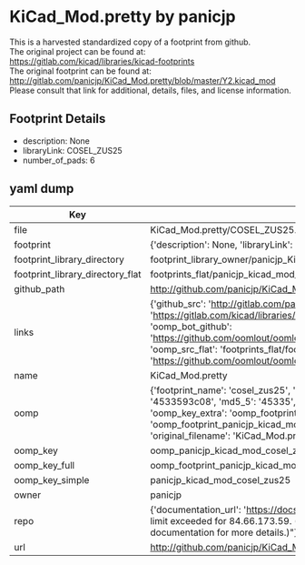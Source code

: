 # KiCad_Mod.pretty by panicjp  
This is a harvested standardized copy of a footprint from github.  
The original project can be found at:  
https://gitlab.com/kicad/libraries/kicad-footprints  
The original footprint can be found at:
http://gitlab.com/panicjp/KiCad_Mod.pretty/blob/master/Y2.kicad_mod
Please consult that link for additional, details, files, and license information.  
## Footprint Details
* description: None  
* libraryLink: COSEL_ZUS25  
* number_of_pads: 6  
## yaml dump  
| Key | Value |  
| --- | --- |  
| file | KiCad_Mod.pretty/COSEL_ZUS25.kicad_mod |  
| footprint | {'description': None, 'libraryLink': 'COSEL_ZUS25', 'number_of_pads': 6} |  
| footprint_library_directory | footprint_library_owner/panicjp_KiCad_Mod.pretty |  
| footprint_library_directory_flat | footprints_flat/panicjp_kicad_mod_cosel_zus25/working |  
| github_path | http://github.com/panicjp/KiCad_Mod.pretty/blob/master/COSEL_ZUS25.kicad_mod |  
| links | {'github_src': 'http://gitlab.com/panicjp/KiCad_Mod.pretty/blob/master/Y2.kicad_mod', 'github_src_repo': 'https://gitlab.com/kicad/libraries/kicad-footprints', 'oomp_bot': 'footprints/panicjp_kicad_mod_cosel_zus25/working', 'oomp_bot_github': 'https://github.com/oomlout/oomlout_oomp_footprint_bot/tree/main/footprints/panicjp_kicad_mod_cosel_zus25/working', 'oomp_src_flat': 'footprints_flat/footprints_flat/panicjp_kicad_mod_cosel_zus25/working', 'oomp_src_flat_github': 'https://github.com/oomlout/oomlout_oomp_footprint_src/tree/main/footprints_flat/panicjp_kicad_mod_cosel_zus25/working'} |  
| name | KiCad_Mod.pretty |  
| oomp | {'footprint_name': 'cosel_zus25', 'library_name': 'kicad_mod', 'md5': '4533593c082471de8f0e6e9ddae8f81b', 'md5_10': '4533593c08', 'md5_5': '45335', 'md5_6': '453359', 'oomp_key': 'oomp_panicjp_kicad_mod_cosel_zus25', 'oomp_key_extra': 'oomp_footprint_panicjp_kicad_mod_cosel_zus25', 'oomp_key_full': 'oomp_footprint_panicjp_kicad_mod_cosel_zus25_453359', 'oomp_key_simple': 'panicjp_kicad_mod_cosel_zus25', 'original_filename': 'KiCad_Mod.pretty/COSEL_ZUS25.kicad_mod', 'owner_name': 'panicjp'} |  
| oomp_key | oomp_panicjp_kicad_mod_cosel_zus25 |  
| oomp_key_full | oomp_footprint_panicjp_kicad_mod_cosel_zus25 |  
| oomp_key_simple | panicjp_kicad_mod_cosel_zus25 |  
| owner | panicjp |  
| repo | {'documentation_url': 'https://docs.github.com/rest/overview/resources-in-the-rest-api#rate-limiting', 'message': "API rate limit exceeded for 84.66.173.59. (But here's the good news: Authenticated requests get a higher rate limit. Check out the documentation for more details.)"} |  
| url | http://github.com/panicjp/KiCad_Mod.pretty |  

